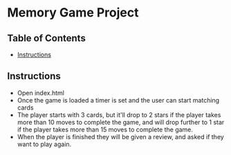 # Memory Game Project

## Table of Contents

* [Instructions](#instructions)

## Instructions

* Open index.html
* Once the game is loaded a timer is set and the user can start matching cards
* The player starts with 3 cards, but it'll drop to 2 stars if the player takes more than 10 moves to complete the game, and will drop further to 1 star if the player takes more than 15 moves to complete the game. 
* When the player is finished they will be given a review, and asked if they want to play again. 